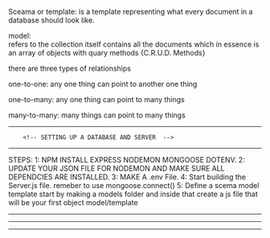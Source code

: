 Sceama or template:
        is a template representing what every document in a database should look like.



model:  
        refers to the collection itself
        contains all the documents
        which in essence is an array of objects with quary methods {C.R.U.D. Methods} 

there are three types of relationships

one-to-one:
        any one thing can point to another one thing

one-to-many:
        any one thing can point to many things

many-to-many:
        many things can point to many things


___________________________________________________
        <!-- SETTING UP A DATABASE AND SERVER  -->
___________________________________________________
STEPS:
    1: NPM INSTALL EXPRESS NODEMON MONGOOSE DOTENV.
    2: UPDATE YOUR JSON FILE FOR NODEMON AND MAKE SURE ALL DEPENDCIES ARE INSTALLED.
    3: MAKE A .env  File.
    4: Start building the Server.js file. remeber to use mongoose.connect()
    5: Define a scema model template start by making a models folder and inside that create a js file that will be your first object model/template
    
_______


___________________________
<!-- Installtion -->
___________________________




